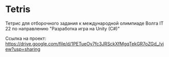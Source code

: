 # Tetris
Тетрис для отборочного задания к международной олимпиаде Волга IT 22 по направлению "Разработка игра на Unity (C#)"


Ссылка на проект: https://drive.google.com/file/d/1PETueOy7fc3JRSckXfMgqTekGR7oZGd_/view?usp=sharing
